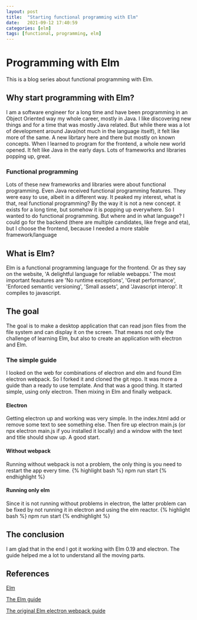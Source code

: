 ```yaml
---
layout: post
title:  "Starting functional programming with Elm"
date:   2021-09-12 17:40:59
categories: [elm]
tags: [functional, programming, elm]
---
```


# Programming with Elm
This is a blog series about functional programming with Elm.

## Why start programming with Elm?
I am a software engineer for a long time and have been programming in an Object Oriented way my whole career, mostly in Java. I like discovering new things and for a time that was mostly Java related. But while there was a lot of development around Java(not much in the language itself), it felt like more of the same. A new librtary here and there but mostly on known concepts. When I learned to program for the frontend, a whole new world opened. It felt like Java in the early days. Lots of frameworks and libraries popping up, great. 

### Functional programming
Lots of these new frameworks and libraries were about functional programming. Even Java received functional programming features. They were easy to use, albeit in a different way. It peaked my interest, what is that, real functional programming? By the way it is not a new concept. it exists for a long time, but somehow it is popping up everywhere. So I wanted to do functional programming. But where and in what language? I could go for the backend (there are multiple candidates, like frege and eta), but I choose the frontend, because I needed a more stable framework/language

## What is Elm?
Elm is a functional programming language for the frontend. Or as they say on the website, 'A delightful language for reliable webapps.' The most important feautures are 'No runtime exceptions', 'Great performance', 'Enforced semantic versioning', 'Small assets', and 'Javascript interop'. It compiles to javascript. 

## The goal
The goal is to make a desktop application that can read json files from the file system and can display it on the screen. That means not only the challenge of learning Elm, but also to create an application with electron and Elm.

### The simple guide
I looked on the web for combinations of electron and elm and found Elm electron webpack. So I forked it and cloned the git repo. It was more a guide than a ready to use template. And that was a good thing. It started simple, using only electron. Then mixing in Elm and finally webpack. 

#### Electron
Getting electron up and working was very simple. In the index.html add or remove some text to see something else. Then fire up electron main.js (or npx electron main.js if you installed it locally) and a window with the text and title should show up. A good start.

#### Without webpack
Running without webpack is not a problem, the only thing is you need to restart the app every time.
{% highlight bash %}
    npm run start
{% endhighlight %}

#### Running only elm
Since it is not running without problems in electron, the latter problem can be fixed by not running it in electron and using the elm reactor.
{% highlight bash %}
    npm run start
{% endhighlight %}

## The conclusion
I am glad that in the end I got it working with Elm 0.19 and electron. The guide helped me a lot to understand all the moving parts.

## References

[Elm](https://elm-lang.org/)

[The Elm guide](https://guide.elm-lang.org/)

[The original Elm electron webpack guide](https://github.com/johnomarkid/elm-electron-webpack)
